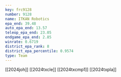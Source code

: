 ```yaml
---
key: frc9128
number: 9128
name: ITKAN Robotics
epa_end: 39.48
auto_epa_end: 13.57
teleop_epa_end: 23.05
endgame_epa_end: 2.85
winrate: 0.6719
district_epa_rank: 8
district_epa_percentile: 0.9574
type: Team
---
```

[[2024joh]]
[[2024txcle]]
[[2024txcmp1]]
[[2024txpla]]
